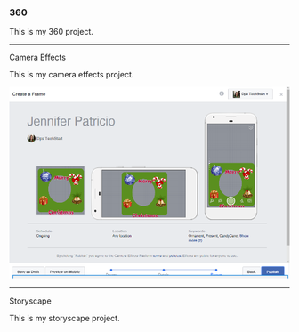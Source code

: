 
### 360

This is my 360 project.

<script src="//360.vizor.io/scripts/embed.js" data-vizorurl="https://360.vizor.io/embed/v/vp3oj" ></script>

***
Camera Effects

This is my camera effects project.

![Jennifer Patricio](https://github.com/jenpatricio/jenpatricio.github.io/blob/master/Jennifer%20Patricio.PNG?raw=true "Optional Title")

***

Storyscape

This is my storyscape project.

<script src="//360.vizor.io/scripts/embed.js" data-vizorurl="https://patches.vizor.io/embed/jenpatricio/jennifer-copy-copy-copy-copy-copy" ></script>
